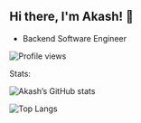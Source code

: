 ## Hi there, I'm Akash!  👋

- Backend Software Engineer

![Profile views](https://komarev.com/ghpvc/?username=akash-flac)

Stats:
<!-- Overall GitHub stats -->
![Akash’s GitHub stats](https://github-readme-stats.vercel.app/api?username=akash-flac&show_icons=true)

<!-- Languages — donut with percentages -->
![Top Langs](https://github-readme-stats.vercel.app/api/top-langs?username=akash-flac&layout=donut&langs_count=8&size_weight=0.5&count_weight=0.5)
